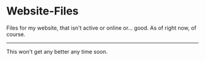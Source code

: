 # Website-Files
Files for my website, that isn't active or online or... good. As of right now, of course.

-----------------------------------------------------------------------------
This won't get any better any time soon. 

